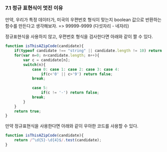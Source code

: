 ### 7.1 정규  표현식이 멋진 이유

만약, 우리가 특정 데이터가, 미국의 우편번호 형식이 맞는지 boolean 값으로 반환하는 함수를 만든다고 생각해보자. => 99999-9999 (다섯자리 - 네자리)

정규표현식을 사용하지 않고, 우편번호 형식을 검사한다면 아래와 같이 짤 수 있다.

```javascript
function isThisAZipCode(candidate){
    if(typeof candidate !== "string" || candidate.length != 10) return false;
    for(var n=0; n<candidate.length; n++){
        var c = candidate[n];
        switch(n){
            case 0: case 1: case 2: case 3: case 4:
                if(c<'0' || c>'9') return false;
            break;
            
            case 5:
                if(c != '-') return false;
            break;
        }
    }
    return true;
}
```

만약 정규표현식을 사용한다면 아래와 같이 우아한 코드를 사용할 수 있다.

```javascript
function isThisAZipCode(candidate){
    return /^\d{5}-\d{4}$/.test(candidate);
}
```

